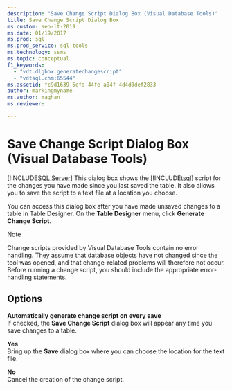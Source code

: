 ```yaml
---
description: "Save Change Script Dialog Box (Visual Database Tools)"
title: Save Change Script Dialog Box
ms.custom: seo-lt-2019
ms.date: 01/19/2017
ms.prod: sql
ms.prod_service: sql-tools
ms.technology: ssms
ms.topic: conceptual
f1_keywords: 
  - "vdt.dlgbox.generatechangescript"
  - "vdtsql.chm:65544"
ms.assetid: fc9d1639-5efa-44fe-a04f-4d4d0def2833
author: markingmyname
ms.author: maghan
ms.reviewer: 

---
```

# Save Change Script Dialog Box (Visual Database Tools)
[!INCLUDE[SQL Server](../../includes/applies-to-version/sqlserver.md)]
This dialog box shows the [!INCLUDE[tsql](../../includes/tsql-md.md)] script for the changes you have made since you last saved the table. It also allows you to save the script to a text file at a location you choose.  
  
You can access this dialog box after you have made unsaved changes to a table in Table Designer. On the **Table Designer** menu, click **Generate Change Script**.  
  
> [!NOTE]  
> Change scripts provided by Visual Database Tools contain no error handling. They assume that database objects have not changed since the tool was opened, and that change-related problems will therefore not occur. Before running a change script, you should include the appropriate error-handling statements.  
  
## Options  
**Automatically generate change script on every save**  
If checked, the **Save Change Script** dialog box will appear any time you save changes to a table.  
  
**Yes**  
Bring up the **Save** dialog box where you can choose the location for the text file.  
  
**No**  
Cancel the creation of the change script.  
  
